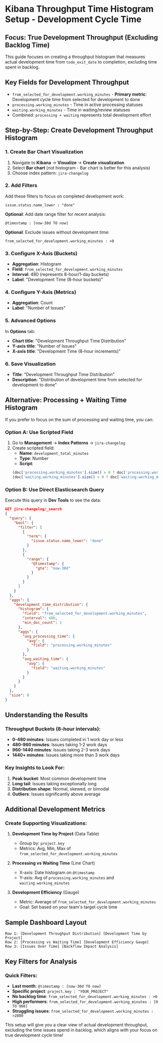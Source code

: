 # Kibana Throughput Time Histogram Setup - Development Cycle Time

## Focus: True Development Throughput (Excluding Backlog Time)

This guide focuses on creating a throughput histogram that measures actual development time from `todo_exit_date` to completion, excluding time spent in backlog.

## Key Fields for Development Throughput

- `from_selected_for_development.working_minutes` - **Primary metric**: Development cycle time from selected for development to done
- `processing.working_minutes` - Time in active processing statuses
- `waiting.working_minutes` - Time in waiting/review statuses
- Combined: `processing + waiting` represents total development effort

## Step-by-Step: Create Development Throughput Histogram

### 1. Create Bar Chart Visualization

1. Navigate to **Kibana** → **Visualize** → **Create visualization**
2. Select **Bar chart** (not histogram - Bar chart is better for this analysis)
3. Choose index pattern: `jira-changelog`

### 2. Add Filters

Add these filters to focus on completed development work:

```
issue.status.name_lower : "done"
```

**Optional**: Add date range filter for recent analysis:
```
@timestamp : [now-30d TO now]
```

**Optional**: Exclude issues without development time:
```
from_selected_for_development.working_minutes : >0
```

### 3. Configure X-Axis (Buckets)

- **Aggregation**: Histogram
- **Field**: `from_selected_for_development.working_minutes`
- **Interval**: 480 (represents 8-hour/1-day buckets)
- **Label**: "Development Time (8-hour buckets)"

### 4. Configure Y-Axis (Metrics)

- **Aggregation**: Count
- **Label**: "Number of Issues"

### 5. Advanced Options

In **Options** tab:
- **Chart title**: "Development Throughput Time Distribution"
- **Y-axis title**: "Number of Issues"
- **X-axis title**: "Development Time (8-hour increments)"

### 6. Save Visualization

- **Title**: "Development Throughput Time Distribution"
- **Description**: "Distribution of development time from selected for development to done"

## Alternative: Processing + Waiting Time Histogram

If you prefer to focus on the sum of processing and waiting time, you can:

### Option A: Use Scripted Field

1. Go to **Management** → **Index Patterns** → `jira-changelog`
2. Create scripted field:
   - **Name**: `development_total_minutes`
   - **Type**: Number
   - **Script**: 
   ```javascript
   (doc['processing.working_minutes'].size() > 0 ? doc['processing.working_minutes'].value : 0) + 
   (doc['waiting.working_minutes'].size() > 0 ? doc['waiting.working_minutes'].value : 0)
   ```

### Option B: Use Direct Elasticsearch Query

Execute this query in **Dev Tools** to see the data:

```json
GET jira-changelog/_search
{
  "query": {
    "bool": {
      "filter": [
        {
          "term": {
            "issue.status.name_lower": "done"
          }
        },
        {
          "range": {
            "@timestamp": {
              "gte": "now-30d"
            }
          }
        }
      ]
    }
  },
  "aggs": {
    "development_time_distribution": {
      "histogram": {
        "field": "from_selected_for_development.working_minutes",
        "interval": 480,
        "min_doc_count": 1
      },
      "aggs": {
        "avg_processing_time": {
          "avg": {
            "field": "processing.working_minutes"
          }
        },
        "avg_waiting_time": {
          "avg": {
            "field": "waiting.working_minutes"
          }
        }
      }
    }
  },
  "size": 0
}
```

## Understanding the Results

### Throughput Buckets (8-hour intervals):
- **0-480 minutes**: Issues completed in 1 work day or less
- **480-960 minutes**: Issues taking 1-2 work days
- **960-1440 minutes**: Issues taking 2-3 work days
- **1440+ minutes**: Issues taking more than 3 work days

### Key Insights to Look For:
1. **Peak bucket**: Most common development time
2. **Long tail**: Issues taking exceptionally long
3. **Distribution shape**: Normal, skewed, or bimodal
4. **Outliers**: Issues significantly above average

## Additional Development Metrics

### Create Supporting Visualizations:

1. **Development Time by Project** (Data Table)
   - Group by: `project.key`
   - Metrics: Avg, Min, Max of `from_selected_for_development.working_minutes`

2. **Processing vs Waiting Time** (Line Chart)
   - X-axis: Date histogram on `@timestamp`
   - Y-axis: Avg of `processing.working_minutes` and `waiting.working_minutes`

3. **Development Efficiency** (Gauge)
   - Metric: Average of `from_selected_for_development.working_minutes`
   - Goal: Set based on your team's target cycle time

## Sample Dashboard Layout

```
Row 1: [Development Throughput Distribution] [Development Time by Project]
Row 2: [Processing vs Waiting Time] [Development Efficiency Gauge]
Row 3: [Issues Over Time] [Backflow Impact Analysis]
```

## Key Filters for Analysis

### Quick Filters:
- **Last month**: `@timestamp : [now-30d TO now]`
- **Specific project**: `project.key : "YOUR_PROJECT"`
- **No backlog time**: `from_selected_for_development.working_minutes : >0`
- **High performers**: `from_selected_for_development.working_minutes : [0 TO 960]`
- **Struggling issues**: `from_selected_for_development.working_minutes : >2880`

This setup will give you a clear view of actual development throughput, excluding the time issues spend in backlog, which aligns with your focus on true development cycle time!
